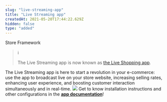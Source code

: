```yaml
---
slug: "live-streaming-app"
title: "Live Streaming app"
createdAt: 2021-05-20T17:44:22.629Z
hidden: false
type: "added"
---
```


<div class="badge" id="store-framework">Store Framework</div>

> ℹ️
>
> The Live Streaming app is now known as [the Live Shopping app](https://apps.vtex.com/liveshopping/p).

The Live Streaming app is here to start a revolution in your e-commerce: use the app to broadcast live on your store website, increasing selling rates, enhancing user experience, and boosting customer interaction simultaneously and in real-time.
![](https://files.readme.io/90d592a-live-streaming-web.png)
Get to know installation instructions and other configurations in the [**app documentation**](https://developers.vtex.com/vtex-developer-docs/docs/vtexventures-livestreaming)!